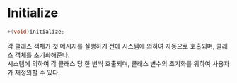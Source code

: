 # Initialize

```objective-c
+(void)initialize;
```
각 클래스 객체가 첫 메시지를 실행하기 전에 시스템에 의하여 자동으로 호출되며, 클래스 객체를 초기화해준다.<br>
시스템에 의하여 각 클래스 당 한 번씩 호출되며, 클래스 변수의 초기화를 위하여 사용자가 재정의할 수 있다.<br>
